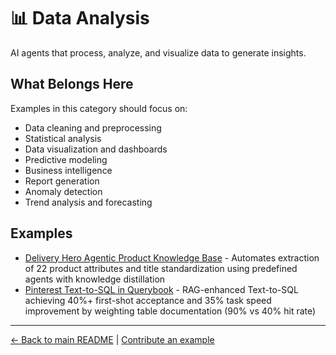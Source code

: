 # 📊 Data Analysis

AI agents that process, analyze, and visualize data to generate insights.

## What Belongs Here

Examples in this category should focus on:
- Data cleaning and preprocessing
- Statistical analysis
- Data visualization and dashboards
- Predictive modeling
- Business intelligence
- Report generation
- Anomaly detection
- Trend analysis and forecasting

## Examples

- [Delivery Hero Agentic Product Knowledge Base](delivery-hero-product-knowledge-base.md) - Automates extraction of 22 product attributes and title standardization using predefined agents with knowledge distillation
- [Pinterest Text-to-SQL in Querybook](pinterest-text-to-sql-querybook.md) - RAG-enhanced Text-to-SQL achieving 40%+ first-shot acceptance and 35% task speed improvement by weighting table documentation (90% vs 40% hit rate)

---

[← Back to main README](../../README.md) | [Contribute an example](../../CONTRIBUTING.md)
